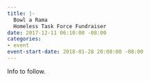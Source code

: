 ```yaml
---
title: |-
  Bowl a Rama
  Homeless Task Force Fundraiser
date: 2017-12-11 06:10:00 -08:00
categories:
- event
event-start-date: 2018-01-28 20:00:00 -08:00
---
```


Info to follow.